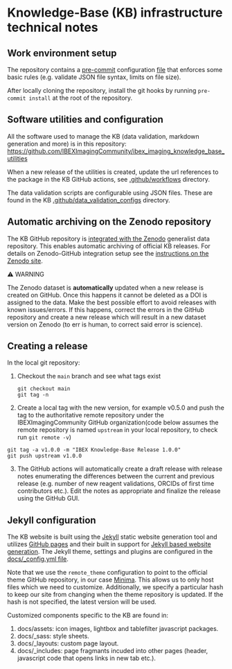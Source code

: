 # Knowledge-Base (KB) infrastructure technical notes

## Work environment setup

The repository contains a [pre-commit](https://pre-commit.com/) configuration [file](../.pre-commit-config.yaml) that enforces some basic rules (e.g. validate JSON file syntax, limits on file size). 

After locally cloning the repository, install the git hooks by running `pre-commit install` at the root of the repository.

## Software utilities and configuration

All the software used to manage the KB (data validation, markdown generation and more) is in this repository: https://github.com/IBEXImagingCommunity/ibex_imaging_knowledge_base_utilities

When a new release of the utilities is created, update the url references to the package in the KB GitHub actions, see [.github/workflows](https://github.com/IBEXImagingCommunity/ibex_imaging_knowledge_base/tree/main/.github/workflows) directory.  

The data validation scripts are configurable using JSON files. These are found in the KB [.github/data_validation_configs](https://github.com/IBEXImagingCommunity/ibex_imaging_knowledge_base/tree/main/.github/data_validation_configs) directory.

## Automatic archiving on the Zenodo repository

The KB GitHub repository is [integrated with the Zenodo](https://doi.org/10.5281/zenodo.7693278) generalist data repository. This enables automatic archiving of official KB releases. For details on Zenodo-GitHub integration setup see the [instructions on the Zenodo site](https://help.zenodo.org/docs/github/).

&#x26A0; WARNING

The Zenodo dataset is **automatically** updated when a new release is created on GitHub. Once this happens it cannot be deleted as a DOI is assigned to the data. Make the best possible effort to avoid releases with known issues/errors. If this happens, correct the errors in the GitHub repository and create a new release which will result in a new dataset version on Zenodo (to err is human, to correct said error is science).


## Creating a release

In the local git repository:
1. Checkout the `main` branch and see what tags exist
   ```
   git checkout main
   git tag -n
   ```
2. Create a local tag with the new version, for example v0.5.0 and push the tag to the authoritative remote repository under the IBEXImagingCommunity GitHub organization(code below assumes the remote repository is named `upstream` in your local repository, to check run `git remote -v`) 
```
git tag -a v1.0.0 -m "IBEX Knowledge-Base Release 1.0.0"
git push upstream v1.0.0
```
3. The GitHub actions will automatically create a draft release with release notes enumerating the differences between the current and previous release (e.g. number of new reagent validations, ORCIDs of first time contributors etc.). Edit the notes as appropriate and finalize the release using the GitHub GUI. 

## Jekyll configuration

The KB website is built using the [Jekyll](https://jekyllrb.com/) static website generation tool and utilizes  [GitHub pages](https://docs.github.com/en/pages/getting-started-with-github-pages/what-is-github-pages) and their built in support for [Jekyll based website generation](https://docs.github.com/en/pages/setting-up-a-github-pages-site-with-jekyll/about-github-pages-and-jekyll). The Jekyll theme, settings and plugins are configured in the [docs/_config.yml file](docs/_config.yml).

Note that we use the `remote_theme` configuration to point to the official theme GitHub repository, in our case [Minima](https://github.com/jekyll/minima). This allows us to only host files which we need to customize. Additionally, we specify a particular hash to keep our site from changing when the theme repository is updated. If the hash is not specified, the latest version will be used.

Customized components specific to the KB are found in:
1. docs/assets: icon images, lightbox and tablefilter javascript packages.
1. docs/_sass: style sheets.
1. docs/_layouts: custom page layout.
1. docs/_includes: page fragmants incuded into other pages (header, javascript code that opens links in new tab etc.).
